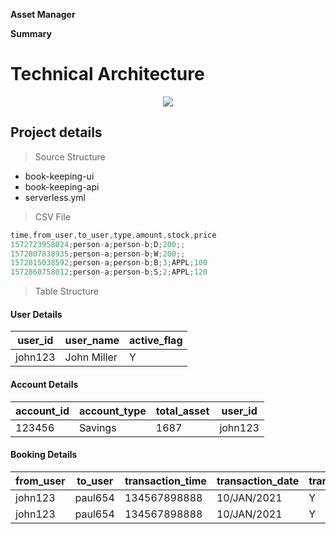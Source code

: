 **Asset Manager** 

**Summary**

# Technical Architecture

<p align="center">
  <img src="images/slide.png">
  <br/>
</p>

## Project details

> Source Structure

* book-keeping-ui
* book-keeping-api
* serverless.yml

> CSV File

```cs
time,from_user,to_user,type,amount,stock,price
1572723958024;person-a;person-b;D;200;;
1572807838935;person-a;person-b;W;200;;
1572815038592;person-a;person-b;B;3;APPL;100
1572860758012;person-a;person-b;S;2;APPL;120
```

> Table Structure

#### User Details

| user_id | user_name | active_flag |
|---|---|---|
| john123 | John Miller | Y |

#### Account Details

| account_id | account_type | total_asset | user_id
|---|---|---|---|
| 123456 | Savings | 1687 | john123

#### Booking Details


| from_user | to_user | transaction_time | transaction_date | transaction_flag | transaction_amount | product_type | product_name | product_count
|---|---|---|---|---|---|---|---|---|
| john123 | paul654 | 134567898888 | 10/JAN/2021 | Y | 0 | STOCK | APPL | 5
| john123 | paul654 | 134567898888 | 10/JAN/2021 | Y | 20 |  |  | 
